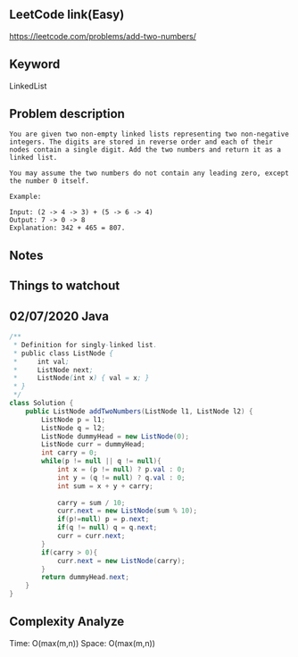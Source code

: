 ## LeetCode link(Easy)
https://leetcode.com/problems/add-two-numbers/

## Keyword
LinkedList

## Problem description
```
You are given two non-empty linked lists representing two non-negative integers. The digits are stored in reverse order and each of their nodes contain a single digit. Add the two numbers and return it as a linked list.

You may assume the two numbers do not contain any leading zero, except the number 0 itself.

Example:

Input: (2 -> 4 -> 3) + (5 -> 6 -> 4)
Output: 7 -> 0 -> 8
Explanation: 342 + 465 = 807.
```



## Notes


## Things to watchout

## 02/07/2020 Java

```java
/**
 * Definition for singly-linked list.
 * public class ListNode {
 *     int val;
 *     ListNode next;
 *     ListNode(int x) { val = x; }
 * }
 */
class Solution {
    public ListNode addTwoNumbers(ListNode l1, ListNode l2) {
        ListNode p = l1;
        ListNode q = l2;
        ListNode dummyHead = new ListNode(0);
        ListNode curr = dummyHead;
        int carry = 0;
        while(p != null || q != null){
            int x = (p != null) ? p.val : 0;
            int y = (q != null) ? q.val : 0;
            int sum = x + y + carry;
            
            carry = sum / 10;
            curr.next = new ListNode(sum % 10);
            if(p!=null) p = p.next;
            if(q != null) q = q.next;
            curr = curr.next;        
        }
        if(carry > 0){
            curr.next = new ListNode(carry);
        }
        return dummyHead.next;
    }
}

```
## Complexity Analyze
Time: O(max(m,n))
Space: O(max(m,n))